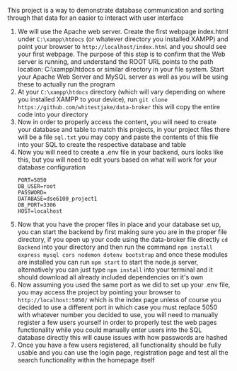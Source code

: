 This project is a way to demonstrate database communication and sorting through that data for an easier to interact with user interface

1. We will use the Apache web server. Create the first webpage index.html under ```C:\xampp\htdocs``` (or whatever directory you installed XAMPP) and point your browser to ```http://localhost/index.html``` and 
you should see your first webpage. The purpose of this step is to confirm that the Web server is running, and understand the ROOT URL points to the path location: C:\xampp\htdocs or similar directory in your file system.
Start your Apache Web Server and MySQL server as well as you will be using these to actually run the program
2. At your ```C:\xampp\htdocs``` directory (which will vary depending on where you installed XAMPP to your device), run ```git clone https://github.com/whitestjake/data-broker``` this will copy the entire code into your directory
3. Now in order to properly access the content, you will need to create your database and table to match this projects, in your project files there will be a file ```sql.txt``` you may copy and paste the contents of this file into your SQL to create the respective database and table
4. Now you will need to create a .env file in your backend, ours looks like this, but you will need to edit yours based on what will work for your database configuration
   ```
   PORT=5050
   DB_USER=root
   PASSWORD=
   DATABASE=dse6100_project1
   DB_PORT=3306
   HOST=localhost
   ```
5. Now that you have the proper files in place and your database set up, you can start the backend by first making sure you are in the proper file directory, if you open up your code using the data-broker file directly ``` cd Backend ``` into your directory and then run the command ``` npm install express mysql cors nodemon dotenv bootstrap ``` and once these modules are installed you can run ``` npm start ``` to start the node.js server, alternatively you can just type ``` npm install ``` into your terminal and it should download all already included dependencies on it's own
6. Now assuming you used the same port as we did to set up your .env file, you may access the project by pointing your browser to ``` http://localhost:5050/ ``` which is the index page unless of course you decided to use a different port in which case you must replace 5050 with whatever number you decided to use, you will need to manually register a few users yourself in order to properly test the web pages functionality while you could manually enter users into the SQL database directly this will cause issues with how passwords are hashed
7. Once you have a few users registered, all functionality should be fully usable and you can use the login page, registration page and test all the search functionality within the homepage itself
